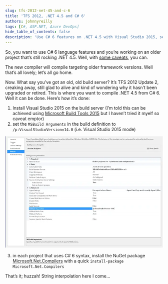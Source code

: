 ```yaml
---
slug: tfs-2012-net-45-and-c-6
title: 'TFS 2012, .NET 4.5 and C# 6'
authors: johnnyreilly
tags: [C#, ASP.NET, Azure DevOps]
hide_table_of_contents: false
description: 'Use C# 6 features on .NET 4.5 with Visual Studio 2015, set MSBuild Arguments and install Microsoft.Net.Compilers on the old build server.'
---
```


So, you want to use C# 6 language features and you’re working on an older project that’s still rocking .NET 4.5. Well, with [some caveats](http://stackoverflow.com/a/28921749/761388), you can.

<!--truncate-->

The new compiler will compile targeting older framework versions. Well that’s all lovely; let’s all go home.

Now. What say you’ve got an old, old build server? It’s TFS 2012 Update 2, creaking away, still glad to alive and kind of wondering why it hasn’t been upgraded or retired. This is where you want to compile .NET 4.5 from C# 6. Well it can be done. Here’s how it’s done:

1. Install Visual Studio 2015 on the build server (I’m told this can be achieved using [Microsoft Build Tools 2015](https://www.microsoft.com/en-us/download/details.aspx?id=48159) but I haven’t tried it myelf so caveat emptor)
2. set the `MSBuild Arguments` in the build definition to `/p:VisualStudioVersion=14.0` (i.e. Visual Studio 2015 mode)

![](EditBuildConfiguration.webp)

3. in each project that uses C# 6 syntax, install the NuGet package [Microsoft.Net.Compilers](https://www.nuget.org/packages/Microsoft.Net.Compilers) with a quick `install-package Microsoft.Net.Compilers`

That’s it; huzzah! String interpolation here I come…
